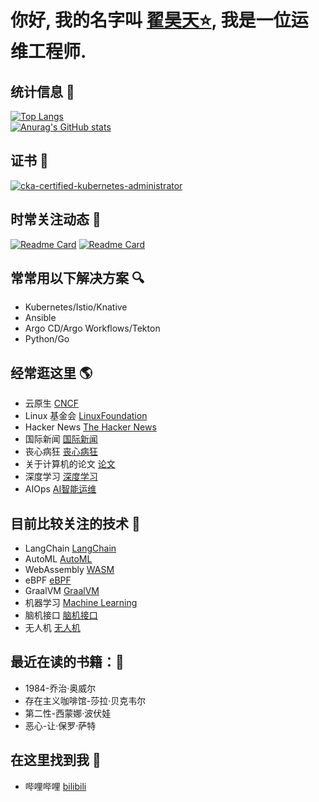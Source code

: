 # 你好,  我的名字叫 [翟昊天:star:](https://github.com/Zhaikuku?tab=stars), 我是一位运维工程师.
## 统计信息 :information_desk_person:
[![Top Langs](https://github-readme-stats.vercel.app/api/top-langs/?username=Zhaikuku&layout=compact&card_width=400&locale=cn&theme=aura)](https://github.com/anuraghazra/github-readme-stats) <br />
[![Anurag's GitHub stats](https://github-readme-stats.vercel.app/api?username=Zhaikuku&show_icons=true&theme=radical&locale=cn)](https://github.com/anuraghazra/github-readme-stats)
## 证书 :100:
[![cka-certified-kubernetes-administrator](https://user-images.githubusercontent.com/4213435/183928214-d775ab88-2034-47b5-beba-2ec083462629.png)](https://training.linuxfoundation.cn/certificates/1)
## 时常关注动态 :speech_balloon:
[![Readme Card](https://github-readme-stats.vercel.app/api/pin/?username=akuity&repo=awesome-argo)](https://github.com/akuity/awesome-argo)
[![Readme Card](https://github-readme-stats.vercel.app/api/pin/?username=terrytangyuan&repo=awesome-kubeflow)](https://github.com/terrytangyuan/awesome-kubeflow)


## 常常用以下解决方案  :mag:
- Kubernetes/Istio/Knative
- Ansible
- Argo CD/Argo Workflows/Tekton
- Python/Go

## 经常逛这里 :earth_americas:
- 云原生 [CNCF](https://www.cncf.io) 
- Linux 基金会 [LinuxFoundation](https://www.linuxfoundation.org)
- Hacker News [The Hacker News](https://thehackernews.com)
- 国际新闻 [国际新闻](https://github.com/dutymachine/news)
- 丧心病狂 [丧心病狂](https://github.com/sindresorhus/awesome)
- 关于计算机的论文 [论文](https://github.com/papers-we-love/papers-we-love)
- 深度学习 [深度学习](https://github.com/labmlai/annotated_deep_learning_paper_implementations)
- AIOps [AI智能运维](https://github.com/linjinjin123/awesome-AIOps)

## 目前比较关注的技术 :eyes:
- LangChain [LangChain](https://github.com/hwchase17/langchain)
- AutoML [AutoML](https://github.com/windmaple/awesome-AutoML)
- WebAssembly [WASM](https://webassembly.org/)
- eBPF [eBPF](https://ebpf.io/zh-cn)
- GraalVM [GraalVM](https://www.graalvm.org/)
- 机器学习 [Machine Learning](https://github.com/jindongwang/MachineLearning)
- 脑机接口 [脑机接口](https://github.com/apachecn/awesome-bci-zh)
- 无人机 [无人机](https://github.com/apachecn/awesome-drones-zh)

## 最近在读的书籍：🤔
- 1984-乔治·奥威尔
- 存在主义咖啡馆-莎拉·贝克韦尔
- 第二性-西蒙娜·波伏娃
- 恶心-让·保罗·萨特

## 在这里找到我 :raising_hand:
- 哔哩哔哩 [bilibili](https://space.bilibili.com/387156712)
